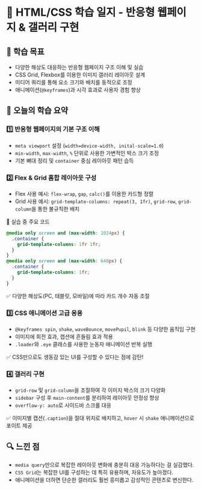 # 📘 HTML/CSS 학습 일지 - 반응형 웹페이지 & 갤러리 구현

## 🎯 학습 목표

- 다양한 해상도 대응하는 반응형 웹페이지 구조 이해 및 실습
- CSS Grid, Flexbox를 이용한 이미지 갤러리 레이아웃 설계
- 미디어 쿼리를 통해 요소 크기와 배치를 동적으로 조정
- 애니메이션(`@keyframes`)과 시각 효과로 사용자 경험 향상

## 📌 오늘의 학습 요약

### 1️⃣ 반응형 웹페이지의 기본 구조 이해

- `meta viewport` 설정 (`width=device-width, inital-scale=1.0`)
- `min-width`, `max-width`, `%` 단위로 사용한 가변적인 박스 크기 조정
- 기본 뼈대 정리 및 `container` 중심 레이아웃 패턴 습득

### 2️⃣ Flex & Grid 홈합 레이아웃 구성

- Flex 사용 예시: `flex-wrap`, `gap`, `calc()`를 이용한 카드형 정렬
- Grid 사용 예시: `grid-template-columns: repeat(3, 1fr)`, `grid-row`, `grid-column`을 통한 불규칙한 배치

📎 실습 중 주요 코드

```css
@media only screen and (max-width: 1024px) {
  .container {
    grid-template-columns: 1fr 1fr;
  }
}
@media only screen and (max-width: 640px) {
  .container {
    grid-template-columns: 1fr;
  }
}
```

✅ 다양한 해상도(PC, 태블릿, 모바일)에 따라 카드 개수 자동 조절

### 3️⃣ CSS 애니메이션 고급 응용

- `@keyframes spin`, `shake`, `waveBounce`, `movePupil`, `blink` 등 다양한 움직임 구현
- 이미지에 회전 효과, 캡션에 흔들림 효과 적용
- `.loader`와 `.eye` 클래스를 사용한 눈동자 애니메이션 반복 실행

✅ CSS만으로도 생동감 있는 UI를 구성할 수 있다는 점에 감탄!

### 4️⃣ 갤러리 구현

- `grid-row` 및 `grid-column`을 조절하여 각 이미지 박스의 크기 다양화
- `sidebar` 구성 후 `main-content`를 분리하여 레이아웃 안정성 향상
- `overflow-y: auto`로 사이드바 스크롤 대응

✅ 이미지별 캡션(`.caption`)을 절대 위치로 배치하고, `hover` 시 `shake` 애니메이션으로 포이트 제공

## 🔍 느낀 점

- `media query`만으로 복잡한 레이아웃 변화에 충분히 대응 가능하다는 걸 실감했다.
- `CSS Grid`는 복잡한 UI를 구성하는 데 특히 유용하며, 자유도가 높아졌다.
- 애니메이션을 더하면 단순한 갤러리도 훨씬 흥미롭고 감성적인 콘텐츠로 변신한다.
